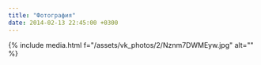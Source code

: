 ```yaml
---
title: "Фотография"
date: 2014-02-13 22:45:00 +0300
---
```



{% include media.html f="/assets/vk_photos/2/Nznm7DWMEyw.jpg" alt="" %}
